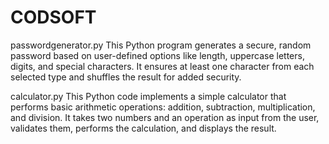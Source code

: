 # CODSOFT
passwordgenerator.py
This Python program generates a secure, random password based on user-defined options like length, uppercase letters, digits, and special characters. It ensures at least one character from each selected type and shuffles the result for added security.

calculator.py
This Python code implements a simple calculator that performs basic arithmetic operations: addition, subtraction, multiplication, and division. It takes two numbers and an operation as input from the user, validates them, performs the calculation, and displays the result.

